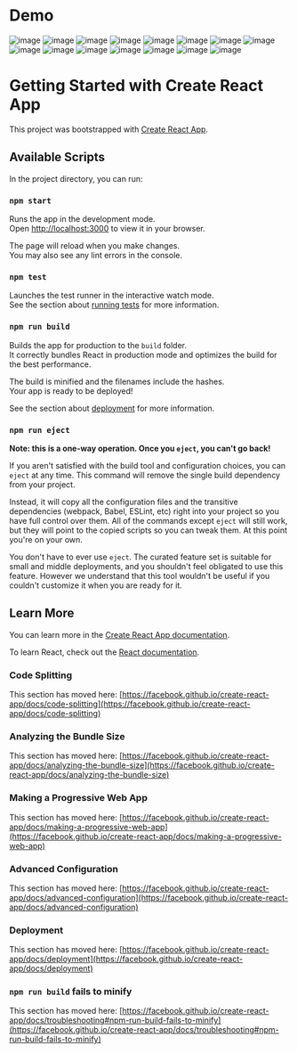 # Demo
![image](https://github.com/huynhdev24/shop-client/assets/124909303/1c5e62db-4dcb-43f4-b93f-5b8e9dacd8b0)
![image](https://github.com/huynhdev24/shop-client/assets/124909303/1e41a8e0-5132-4792-9afe-592ded1143b2)
![image](https://github.com/huynhdev24/shop-client/assets/124909303/ac3f64d4-143e-4476-b2cb-758ad265021f)
![image](https://github.com/huynhdev24/shop-client/assets/124909303/e3be4d1e-479c-4751-bca8-497d63775bfd)
![image](https://github.com/huynhdev24/shop-client/assets/124909303/7126df4a-3358-43a6-ad35-a212b6f068d6)
![image](https://github.com/huynhdev24/shop-client/assets/124909303/86a86f05-3720-4da4-a30f-d2cf815716b8)
![image](https://github.com/huynhdev24/shop-client/assets/124909303/44b3ef61-23f2-425a-9437-8f71c583cb62)
![image](https://github.com/huynhdev24/shop-client/assets/124909303/c9f65482-3bc3-434b-abd6-eb7df6a1072d)
![image](https://github.com/huynhdev24/shop-client/assets/124909303/542df2a9-bc70-4002-8700-14072fe07c20)
![image](https://github.com/huynhdev24/shop-client/assets/124909303/8d3e50bd-aaa6-4c33-8c25-0467a2d8b325)
![image](https://github.com/huynhdev24/shop-client/assets/124909303/241d6d69-5cdb-41db-989d-a618261379de)
![image](https://github.com/huynhdev24/shop-client/assets/124909303/072139a4-80e6-4a34-909d-7a6de7b347c3)
![image](https://github.com/huynhdev24/shop-client/assets/124909303/fdcb5297-f935-43de-8aea-fb8d2777d1b4)
![image](https://github.com/huynhdev24/shop-client/assets/124909303/89f3b5c5-b875-4075-bd78-d0d8b1a3ae87)
![image](https://github.com/huynhdev24/shop-client/assets/124909303/23b90f54-1a88-4e45-9ef5-13bd0a8af8de)

# Getting Started with Create React App

This project was bootstrapped with [Create React App](https://github.com/facebook/create-react-app).

## Available Scripts

In the project directory, you can run:

### `npm start`

Runs the app in the development mode.\
Open [http://localhost:3000](http://localhost:3000) to view it in your browser.

The page will reload when you make changes.\
You may also see any lint errors in the console.

### `npm test`

Launches the test runner in the interactive watch mode.\
See the section about [running tests](https://facebook.github.io/create-react-app/docs/running-tests) for more information.

### `npm run build`

Builds the app for production to the `build` folder.\
It correctly bundles React in production mode and optimizes the build for the best performance.

The build is minified and the filenames include the hashes.\
Your app is ready to be deployed!

See the section about [deployment](https://facebook.github.io/create-react-app/docs/deployment) for more information.

### `npm run eject`

**Note: this is a one-way operation. Once you `eject`, you can't go back!**

If you aren't satisfied with the build tool and configuration choices, you can `eject` at any time. This command will remove the single build dependency from your project.

Instead, it will copy all the configuration files and the transitive dependencies (webpack, Babel, ESLint, etc) right into your project so you have full control over them. All of the commands except `eject` will still work, but they will point to the copied scripts so you can tweak them. At this point you're on your own.

You don't have to ever use `eject`. The curated feature set is suitable for small and middle deployments, and you shouldn't feel obligated to use this feature. However we understand that this tool wouldn't be useful if you couldn't customize it when you are ready for it.

## Learn More

You can learn more in the [Create React App documentation](https://facebook.github.io/create-react-app/docs/getting-started).

To learn React, check out the [React documentation](https://reactjs.org/).

### Code Splitting

This section has moved here: [https://facebook.github.io/create-react-app/docs/code-splitting](https://facebook.github.io/create-react-app/docs/code-splitting)

### Analyzing the Bundle Size

This section has moved here: [https://facebook.github.io/create-react-app/docs/analyzing-the-bundle-size](https://facebook.github.io/create-react-app/docs/analyzing-the-bundle-size)

### Making a Progressive Web App

This section has moved here: [https://facebook.github.io/create-react-app/docs/making-a-progressive-web-app](https://facebook.github.io/create-react-app/docs/making-a-progressive-web-app)

### Advanced Configuration

This section has moved here: [https://facebook.github.io/create-react-app/docs/advanced-configuration](https://facebook.github.io/create-react-app/docs/advanced-configuration)

### Deployment

This section has moved here: [https://facebook.github.io/create-react-app/docs/deployment](https://facebook.github.io/create-react-app/docs/deployment)

### `npm run build` fails to minify

This section has moved here: [https://facebook.github.io/create-react-app/docs/troubleshooting#npm-run-build-fails-to-minify](https://facebook.github.io/create-react-app/docs/troubleshooting#npm-run-build-fails-to-minify)
